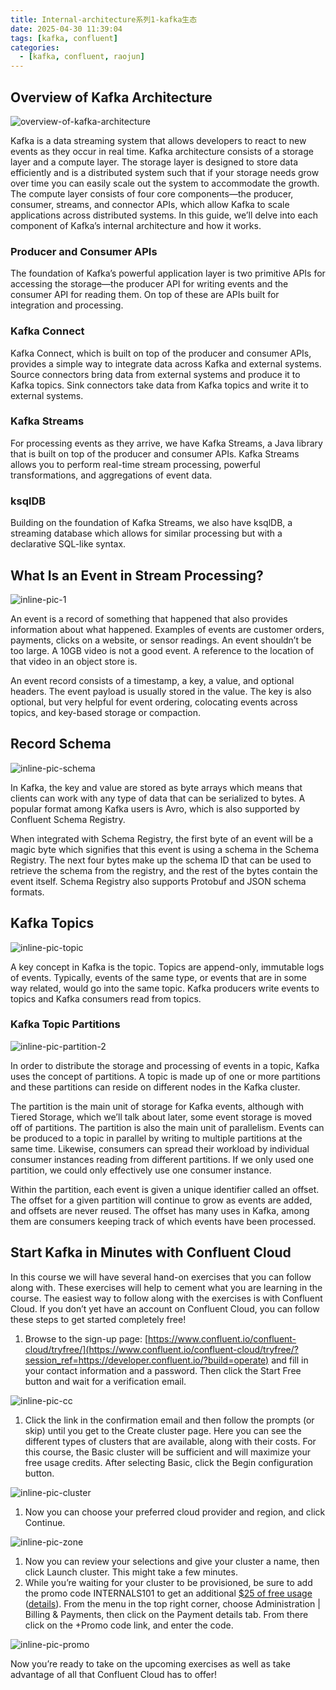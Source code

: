```yaml
---
title: Internal-architecture系列1-kafka生态
date: 2025-04-30 11:39:04
tags: [kafka, confluent]
categories:
  - [kafka, confluent, raojun]
---
```


## Overview of Kafka Architecture

![overview-of-kafka-architecture](https://images.ctfassets.net/gt6dp23g0g38/4DA2zHan28tYNAV2c9Vd98/b9fca38c23e2b2d16a4c4de04ea6dd3f/Kafka_Internals_004.png)

Kafka is a data streaming system that allows developers to react to new events as they occur in real time. Kafka architecture consists of a storage layer and a compute layer. The storage layer is designed to store data efficiently and is a distributed system such that if your storage needs grow over time you can easily scale out the system to accommodate the growth. The compute layer consists of four core components—the producer, consumer, streams, and connector APIs, which allow Kafka to scale applications across distributed systems. In this guide, we’ll delve into each component of Kafka’s internal architecture and how it works.

<!-- more -->

### Producer and Consumer APIs

The foundation of Kafka’s powerful application layer is two primitive APIs for accessing the storage—the producer API for writing events and the consumer API for reading them. On top of these are APIs built for integration and processing.

### Kafka Connect

Kafka Connect, which is built on top of the producer and consumer APIs, provides a simple way to integrate data across Kafka and external systems. Source connectors bring data from external systems and produce it to Kafka topics. Sink connectors take data from Kafka topics and write it to external systems.

### Kafka Streams

For processing events as they arrive, we have Kafka Streams, a Java library that is built on top of the producer and consumer APIs. Kafka Streams allows you to perform real-time stream processing, powerful transformations, and aggregations of event data.

### ksqlDB

Building on the foundation of Kafka Streams, we also have ksqlDB, a streaming database which allows for similar processing but with a declarative SQL-like syntax.

## What Is an Event in Stream Processing?

![inline-pic-1](https://images.ctfassets.net/gt6dp23g0g38/5MbVpGOuhfHHY2Ni55Y0Vq/42ba76e818dea48b4b5687c3590bee17/Kafka_Internals_005.png)

An event is a record of something that happened that also provides information about what happened. Examples of events are customer orders, payments, clicks on a website, or sensor readings. An event shouldn’t be too large. A 10GB video is not a good event. A reference to the location of that video in an object store is.

An event record consists of a timestamp, a key, a value, and optional headers. The event payload is usually stored in the value. The key is also optional, but very helpful for event ordering, colocating events across topics, and key-based storage or compaction.

## Record Schema

![inline-pic-schema](https://images.ctfassets.net/gt6dp23g0g38/33K4H01OUsnYyR7z4dzRkj/d07131ca9752ba363792844e887c7f48/Kafka_Internals_006.png)

In Kafka, the key and value are stored as byte arrays which means that clients can work with any type of data that can be serialized to bytes. A popular format among Kafka users is Avro, which is also supported by Confluent Schema Registry.

When integrated with Schema Registry, the first byte of an event will be a magic byte which signifies that this event is using a schema in the Schema Registry. The next four bytes make up the schema ID that can be used to retrieve the schema from the registry, and the rest of the bytes contain the event itself. Schema Registry also supports Protobuf and JSON schema formats.

## Kafka Topics

![inline-pic-topic](https://images.ctfassets.net/gt6dp23g0g38/J2Y8oV2hoVWLv8u7sJ2v6/271fa3dde5d47e3a5980ad51fdd8b331/Kafka_Internals_007.png)

A key concept in Kafka is the topic. Topics are append-only, immutable logs of events. Typically, events of the same type, or events that are in some way related, would go into the same topic. Kafka producers write events to topics and Kafka consumers read from topics.

### Kafka Topic Partitions

![inline-pic-partition-2](https://images.ctfassets.net/gt6dp23g0g38/ODHQiu10QMZJ4bBbeQcvG/024159856d3361aaac482da28979acf6/Kafka_Internals_009.png)

In order to distribute the storage and processing of events in a topic, Kafka uses the concept of partitions. A topic is made up of one or more partitions and these partitions can reside on different nodes in the Kafka cluster.

The partition is the main unit of storage for Kafka events, although with Tiered Storage, which we’ll talk about later, some event storage is moved off of partitions. The partition is also the main unit of parallelism. Events can be produced to a topic in parallel by writing to multiple partitions at the same time. Likewise, consumers can spread their workload by individual consumer instances reading from different partitions. If we only used one partition, we could only effectively use one consumer instance.

Within the partition, each event is given a unique identifier called an offset. The offset for a given partition will continue to grow as events are added, and offsets are never reused. The offset has many uses in Kafka, among them are consumers keeping track of which events have been processed.

## Start Kafka in Minutes with Confluent Cloud

In this course we will have several hand-on exercises that you can follow along with. These exercises will help to cement what you are learning in the course. The easiest way to follow along with the exercises is with Confluent Cloud. If you don’t yet have an account on Confluent Cloud, you can follow these steps to get started completely free!

1. Browse to the sign-up page: [https://www.confluent.io/confluent-cloud/tryfree/](https://www.confluent.io/confluent-cloud/tryfree/?session_ref=https://developer.confluent.io/?build=operate) and fill in your contact information and a password. Then click the Start Free button and wait for a verification email.

![inline-pic-cc](https://images.ctfassets.net/gt6dp23g0g38/72oOyXQc8T0TRnbfFkV1n6/dae2585147ea7b5c67d941d7066e4a94/inline-pic-cc.jpg)

1. Click the link in the confirmation email and then follow the prompts (or skip) until you get to the Create cluster page. Here you can see the different types of clusters that are available, along with their costs. For this course, the Basic cluster will be sufficient and will maximize your free usage credits. After selecting Basic, click the Begin configuration button.

![inline-pic-cluster](https://images.ctfassets.net/gt6dp23g0g38/31d8F5Evjs7yGUIHiG41HQ/8e8326c407de85a8a59e1d8e19296ef2/inline-pic-cluster.jpg)

1. Now you can choose your preferred cloud provider and region, and click Continue.

![inline-pic-zone](https://images.ctfassets.net/gt6dp23g0g38/6wAyz7GeSCOjRoBVWAFjCD/ac756966780a6926641cfe29aaa81e62/inline-pic-zone.jpg)

1. Now you can review your selections and give your cluster a name, then click Launch cluster. This might take a few minutes.
2. While you’re waiting for your cluster to be provisioned, be sure to add the promo code INTERNALS101 to get an additional [$25 of free usage](https://www.confluent.io/confluent-cloud/tryfree/?session_ref=https://developer.confluent.io/?build=operate) ([details](https://www.confluent.io/confluent-cloud-promo-disclaimer/?session_ref=https://developer.confluent.io/?build=operate)). From the menu in the top right corner, choose Administration | Billing & Payments, then click on the Payment details tab. From there click on the +Promo code link, and enter the code.

![inline-pic-promo](https://images.ctfassets.net/gt6dp23g0g38/0uMmZUhfDr4JPn641E3DA/f083a63e09a223ae8d4426ea471901ec/inline-pic-promo.jpg)

Now you’re ready to take on the upcoming exercises as well as take advantage of all that Confluent Cloud has to offer!
